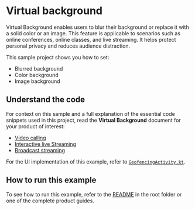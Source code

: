 # Virtual background

Virtual Background enables users to blur their background or replace it with a solid color or an image. This feature is applicable to scenarios such as online conferences, online classes, and live streaming. It helps protect personal privacy and reduces audience distraction.

This sample project shows you how to set:

* Blurred background
* Color background
* Image background


## Understand the code

For context on this sample and a full explanation of the essential code snippets used in this project, read the **Virtual Background** document for your product of interest:

* [Video calling](https://docs.agora.io/en/video-calling/enable-features/virtual-background?platform=android)
* [Interactive live Streaming](https://docs.agora.io/en/interactive-live-streaming/enable-features/virtual-background?platform=android)
* [Broadcast streaming](https://docs.agora.io/en/broadcast-streaming/enable-features/virtual-background?platform=android)

For the UI implementation of this example, refer to [`GeofencingActivity.kt`](../android-reference-app/app/src/main/java/io/agora/android_reference_app/GeofencingActivity.kt).

## How to run this example

To see how to run this example, refer to the [README](../README.md) in the root folder or one of the complete product guides.
